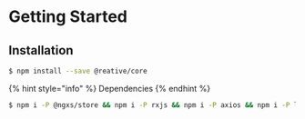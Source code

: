 # Getting Started

## Installation

```bash
$ npm install --save @reative/core
```

{% hint style="info" %}
Dependencies
{% endhint %}

```bash
$ npm i -P @ngxs/store && npm i -P rxjs && npm i -P axios && npm i -P lodash && npm i -P moment
```

